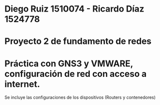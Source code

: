 # Diego Ruiz 1510074 - Ricardo Díaz 1524778
# Proyecto 2 de fundamento de redes
# Práctica con GNS3 y VMWARE, configuración de red con acceso a internet.

Se incluye las configuraciones de los dispositivos (Routers y contenedores)